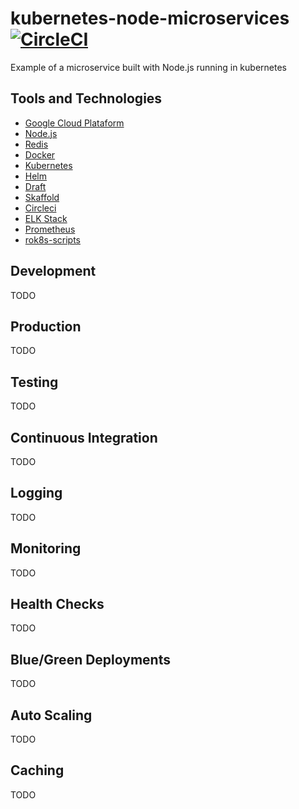 # kubernetes-node-microservices [![CircleCI](https://circleci.com/gh/danielfsousa/kubernetes-node-microservices.svg?style=svg)](https://circleci.com/gh/danielfsousa/kubernetes-node-microservices)

Example of a microservice built with Node.js running in kubernetes

## Tools and Technologies

- [Google Cloud Plataform](https://cloud.google.com)
- [Node.js](https://nodejs.org/en)
- [Redis](https://redis.io)
- [Docker](https://www.docker.com)
- [Kubernetes](https://helm.sh)
- [Helm](https://helm.sh)
- [Draft](https://github.com/Azure/draft)
- [Skaffold](https://github.com/GoogleContainerTools/skaffold)
- [Circleci](https://circleci.com)
- [ELK Stack](https://www.elastic.co/elk-stack)
- [Prometheus](https://prometheus.io)
- [rok8s-scripts](https://github.com/reactiveops/rok8s-scripts)

## Development

TODO

## Production

TODO

## Testing

TODO

## Continuous Integration

TODO

## Logging

TODO

## Monitoring

TODO

## Health Checks

TODO

## Blue/Green Deployments

TODO

## Auto Scaling

TODO

## Caching

TODO
